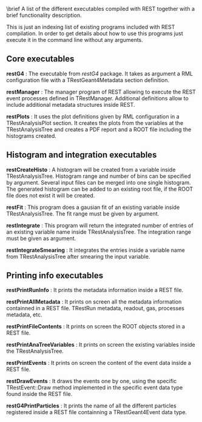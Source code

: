 \brief A list of the different executables compiled with REST together with a brief functionality description.

This is just an indexing list of existing programs included with REST compilation. In order to get details about how to use this programs just execute it in the command line without any arguments.

## Core executables

**restG4** : The executable from *restG4* package. It takes as argument a RML configuration file with a TRestGeant4Metadata section definition.

**restManager** : The manager program of REST allowing to execute the REST event processes defined in TRestManager. Additional definitions allow to include additional metadata structures inside REST.

**restPlots** : It uses the plot definitions given by RML configuration in a TRestAnalysisPlot section. It creates the plots from the variables at the TRestAnalysisTree and creates a PDF report and a ROOT file including the histograms created.

## Histogram and integration executables

**restCreateHisto** : A histogram will be created from a variable inside TRestAnalysisTree. Histogram range and number of bins can be specified by argument. Several input files can be merged into one single histogram. The generated histogram can be added to an existing root file, if the ROOT file does not exist it will be created.

**restFit** : This program does a gausian fit of an existing variable inside TRestAnalysisTree. The fit range must be given by argument.

**restIntegrate** : This program will return the integrated number of entries of an existing variable name inside TRestAnalysisTree. The integration range must be given as argument.

**restIntegrateSmearing** : It integrates the entries inside a variable name from TRestAnalysisTree after smearing the input variable.

## Printing info executables 

**restPrintRunInfo** : It prints the metadata information inside a REST file.

**restPrintAllMetadata** : It prints on screen all the metadata information containned in a REST file. TRestRun metadata, readout, gas, processes metadata, etc.

**restPrintFileContents** : It prints on screen the ROOT objects stored in a REST file.

**restPrintAnaTreeVariables** : It prints on screen the existing variables inside the TRestAnalysisTree.

**restPrintEvents** : It prints on screen the content of the event data inside a REST file.

**restDrawEvents** : It draws the events one by one, using the specific TRestEvent::Draw method implemented in the specific event data type found inside the REST file. 

**restG4PrintParticles** : It prints the name of all the different particles registered inside a REST file containning a TRestGeant4Event data type.

